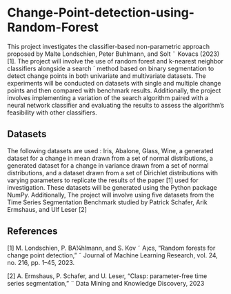 # Change-Point-detection-using-Random-Forest

This project investigates the classifier-based non-parametric approach proposed by Malte Londschien, Peter Buhlmann, and Solt ¨
Kovacs (2023) [1]. The project will involve the use of random forest and k-nearest neighbor classifiers alongside a search ´
method based on binary segmentation to detect change points in both univariate and multivariate datasets. The experiments
will be conducted on datasets with single and multiple change points and then compared with benchmark results. Additionally, the project involves implementing a variation of the search algorithm paired with a neural network classifier and evaluating the results
to assess the algorithm’s feasibility with other classifiers.

## Datasets 
The following datasets are used : Iris, Abalone, Glass, Wine, a generated dataset for a change in mean drawn from a set of
normal distributions, a generated dataset for a change in variance drawn from a set of normal distributions, and a dataset drawn
from a set of Dirichlet distributions with varying parameters to replicate the results of the paper [1] used for investigation.
These datasets will be generated using the Python package NumPy. Additionally, The project will involve using five datasets from the Time
Series Segmentation Benchmark studied by Patrick Schafer, Arik Ermshaus, and Ulf Leser [2]

## References 
[1] M. Londschien, P. BA¼hlmann, and S. Kov ˜ A¡cs, “Random forests for change point detection,” ˜ Journal of Machine Learning Research, vol. 24, no. 216,
pp. 1–45, 2023.

[2] A. Ermshaus, P. Schafer, and U. Leser, “Clasp: parameter-free time series segmentation,” ¨ Data Mining and Knowledge Discovery, 2023